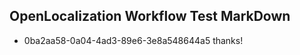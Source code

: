 ## OpenLocalization Workflow Test MarkDown
* 0ba2aa58-0a04-4ad3-89e6-3e8a548644a5 thanks!

<!--HONumber=Jul16_HO2-->


